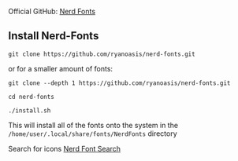 Official GitHub: [Nerd Fonts](https://github.com/ryanoasis/nerd-fonts)

## Install Nerd-Fonts
```
git clone https://github.com/ryanoasis/nerd-fonts.git
```
 or for a smaller amount of fonts:
 ```
 git clone --depth 1 https://github.com/ryanoasis/nerd-fonts.git
```
```
cd nerd-fonts
```
```
./install.sh
```

This will install all of the fonts onto the system in the `/home/user/.local/share/fonts/NerdFonts` directory

Search for icons [Nerd Font Search](https://www.nerdfonts.com/cheat-sheet)
